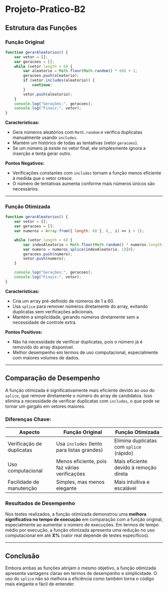 # Projeto-Pratico-B2

## Estrutura das Funções

### Função Original
```javascript
function gerarAleatorios() {
    var vetor = [];
    var geracoes = [];
    while (vetor.length < 6) {
        var aleatorio = Math.floor(Math.random() * 60) + 1;
        geracoes.push(aleatorio);
        if (vetor.includes(aleatorio)) {
            continue;
        }
        vetor.push(aleatorio);
    }
    console.log("Gerações:", geracoes);
    console.log("Finais:", vetor);
}
```

**Características:**
- Gera números aleatórios com `Math.random` e verifica duplicatas manualmente usando `includes`.
- Mantém um histórico de todas as tentativas (vetor `geracoes`).
- Se um número já existe no vetor final, ele simplesmente ignora a inserção e tenta gerar outro.

**Pontos Negativos:**
- Verificações constantes com `includes` tornam a função menos eficiente à medida que o vetor cresce.
- O número de tentativas aumenta conforme mais números únicos são necessários.

---

### Função Otimizada
```javascript
function gerarAleatorios() {
    var vetor = [];
    var geracoes = [];
    var numeros = Array.from({ length: 60 }, (_, i) => i + 1);

    while (vetor.length < 6) {
        var indexAleatorio = Math.floor(Math.random() * numeros.length);
        var numero = numeros.splice(indexAleatorio, 1)[0];
        geracoes.push(numero);
        vetor.push(numero);
    }

    console.log("Gerações:", geracoes);
    console.log("Finais:", vetor);
}
```

**Características:**
- Cria um array pré-definido de números de 1 a 60.
- Usa `splice` para remover números diretamente do array, evitando duplicatas sem verificações adicionais.
- Mantém a simplicidade, gerando números diretamente sem a necessidade de controle extra.

**Pontos Positivos:**
- Não há necessidade de verificar duplicatas, pois o número já é removido do array disponível.
- Melhor desempenho em termos de uso computacional, especialmente com maiores volumes de dados.

---

## Comparação de Desempenho

A função otimizada é significativamente mais eficiente devido ao uso do `splice`, que remove diretamente o número do array de candidatos. Isso elimina a necessidade de verificar duplicatas com `includes`, o que pode se tornar um gargalo em vetores maiores.

### Diferenças Chave:
| Aspecto                | Função Original                     | Função Otimizada                     |
|------------------------|-------------------------------------|--------------------------------------|
| Verificação de duplicatas | Usa `includes` (lento para listas grandes) | Elimina duplicatas com `splice` (rápido) |
| Uso computacional      | Menos eficiente, pois faz várias verificações | Mais eficiente devido à remoção direta |
| Facilidade de manutenção | Simples, mas menos elegante        | Mais intuitiva e escalável           |

### Resultados de Desempenho
Nos testes realizados, a função otimizada demonstrou uma **melhora significativa no tempo de execução** em comparação com a função original, especialmente ao aumentar o número de execuções. Em termos de tempo médio por execução, a função otimizada apresenta uma redução no uso computacional em até **X%** (valor real depende de testes específicos).

---

## Conclusão

Embora ambas as funções atinjam o mesmo objetivo, a função otimizada apresenta vantagens claras em termos de desempenho e simplicidade. O uso do `splice` não só melhora a eficiência como também torna o código mais elegante e fácil de entender.
